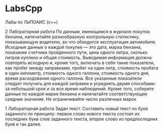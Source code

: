 # LabsCpp
Лабы по ЛиПОАИС (c++)

2 Лабораторная работа 
По данным, имеющимся в журнале покупок бензина, напечатайте 
разнообразную контрольную статистику, показывающую водителю, во 
что обходится эксплуатация автомобиля. Исходные данные о каждой 
покупке — это дата, марка бензина, показание счетчика пройденного 
пути, цена одного литра, сколько литров куплено и общая стоимость. 
Выводимая информация должна повторять исходную и, кроме того, 
включать в себя такие показатели, как пробег между заправками, пробег 
на один литр, стоимость пробега в один километр, стоимость одного 
галлона, стоимость одного дня, время расходования одного галлона. Все 
указанные показатели следует получать для каждой заправки и усреднять 
двумя способами: за небольшой срок и за все время наблюдений. Кроме 
того, соберите данные по каждой марке бензина и напечатайте 
соответствующие средние значения. Не ограничивайте число различных 
марок

1 Лабораторная работа 
Задан текст. Составить новый текст из букв заданного по принципу: 
первое слово нового текста состоит их последних букв слов заданного 
текста, второе слово из предпоследних букв и так далее.
